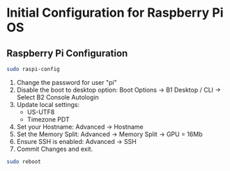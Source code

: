 # Initial Configuration for Raspberry Pi OS

## Raspberry Pi Configuration

```bash
sudo raspi-config
```

1. Change the password for user "pi"
2. Disable the boot to desktop option: Boot Options -> B1 Desktop / CLI -> Select B2 Console Autologin
3. Update local settings:
	* US-UTF8
	* Timezone PDT
4. Set your Hostname: Advanced -> Hostname
5. Set the Memory Split: Advanced -> Memory Split -> GPU = 16Mb
6. Ensure SSH is enabled: Advanced -> SSH
7. Commit Changes and exit.

```bash
sudo reboot
```
